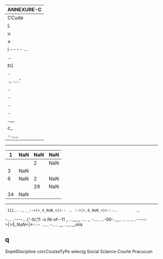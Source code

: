 |ANNEXURE-C|
|---|
|CCude|
|L|
|u|
|±|cc:--...|-:->|>_2_NaN_<|<-:''|
|i.---- ...|1......... _c.....nundla|
|...|
|p;j|
|..|.._• •|•|•|
|.., .....'|
|..|....' •|•'|
|..|
|..|----|..., .....|•|
|..|---|l'DI' - .... -|
|.._,.|
|_c__|
|-..,.,.|__,....Gahe_|••|
---
|1|NaN|NaN|NaN|
|---|---|---|---|
| | |2|NaN|
|3|NaN| | |
|6|NaN|2|NaN|
| | |29|NaN|
|34|NaN| | |
---
     111,...,._:->|>_4_NaN_<|<-: .. :->|>_6_NaN_<|<-:·..        .,
   -.... ,----....('-t)r,11
                           -o.lN-of--11
   _ ...__.,, .... _.,_ -.....
    ...-00-..,,., ... ...., ..·---:->|>_5_NaN_<|<-:·-- ...... -.....
           __ .._..__nhk


q
---
SnpelDiscipline corcCoutseTyPe
selectg Social Sclance Courte
Pracucum